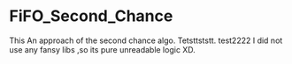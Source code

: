 # FiFO_Second_Chance
This An approach of the second chance algo.
Tetsttststt.
test2222
I did not use any fansy libs ,so its pure unreadable logic XD.
